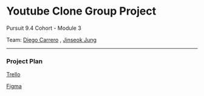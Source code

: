 # Youtube Clone Group Project

Pursuit 9.4 Cohort - Module 3

Team: [Diego Carrero](https://github.com/DiegoCarrero) , [Jinseok Jung](https://github.com/pjungjs)

---

### Project Plan

[Trello](https://trello.com/b/V7bVv0gd/youtube-project)

[Figma](https://www.figma.com/file/orGbHrmiSQp4fZj4T3Xttd/Untitled?node-id=0%3A1&t=fWA9ysko50f9AqDR-1)